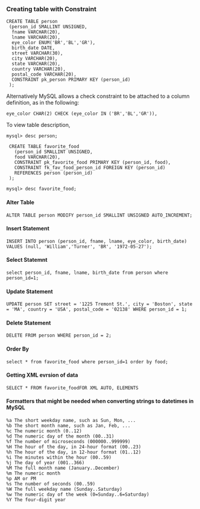 ### Creating table with Constraint

```
CREATE TABLE person
 (person_id SMALLINT UNSIGNED,
  fname VARCHAR(20),
  lname VARCHAR(20),
  eye_color ENUM('BR','BL','GR'),
  birth_date DATE,
  street VARCHAR(30),
  city VARCHAR(20),
  state VARCHAR(20),
  country VARCHAR(20),
  postal_code VARCHAR(20),
  CONSTRAINT pk_person PRIMARY KEY (person_id)
 );
 ```
 
 Alternatively MySQL allows a check constraint to be attached to a column definition, as in the following:

```
eye_color CHAR(2) CHECK (eye_color IN ('BR','BL','GR')),
```

To view table description, 
 ```
 mysql> desc person;
 ```
 
 ```
  CREATE TABLE favorite_food
    (person_id SMALLINT UNSIGNED,
    food VARCHAR(20),
    CONSTRAINT pk_favorite_food PRIMARY KEY (person_id, food),
    CONSTRAINT fk_fav_food_person_id FOREIGN KEY (person_id)
    REFERENCES person (person_id)
  );
 ```
 ```
 mysql> desc favorite_food;
 ```
 
 
 #### Alter Table
 
 ```
 ALTER TABLE person MODIFY person_id SMALLINT UNSIGNED AUTO_INCREMENT;
 ```
 
 #### Insert Statement
 
 ```
 INSERT INTO person (person_id, fname, lname, eye_color, birth_date) VALUES (null, 'William','Turner', 'BR', '1972-05-27');
 ```
 
 #### Select Statemnt
 
 ```
 select person_id, fname, lname, birth_date from person where person_id=1;
 ```
 
 #### Update Statement
 ```
 UPDATE person SET street = '1225 Tremont St.', city = 'Boston', state = 'MA', country = 'USA', postal_code = '02138' WHERE person_id = 1;
 ```
 
 #### Delete Statement
 ```
 DELETE FROM person WHERE person_id = 2;
 ```
 
 #### Order By
 ```
 select * from favorite_food where person_id=1 order by food;
 ```
 
 #### Getting XML evrsion of data
 
 ```
 SELECT * FROM favorite_foodFOR XML AUTO, ELEMENTS
 ```
 
 #### Formatters that might be needed when converting strings to datetimes in MySQL
 
 ```
 %a The short weekday name, such as Sun, Mon, ...
%b The short month name, such as Jan, Feb, ...
%c The numeric month (0..12)
%d The numeric day of the month (00..31)
%f The number of microseconds (000000..999999)
%H The hour of the day, in 24-hour format (00..23)
%h The hour of the day, in 12-hour format (01..12)
%i The minutes within the hour (00..59)
%j The day of year (001..366)
%M The full month name (January..December)
%m The numeric month
%p AM or PM
%s The number of seconds (00..59)
%W The full weekday name (Sunday..Saturday)
%w The numeric day of the week (0=Sunday..6=Saturday)
%Y The four-digit year
 ```
 
